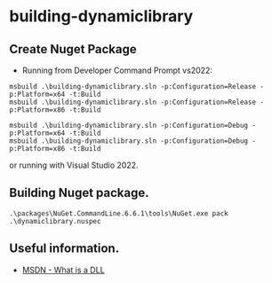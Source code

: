 # building-dynamiclibrary


## Create Nuget Package


- Running from Developer Command Prompt vs2022:
```
msbuild .\building-dynamiclibrary.sln -p:Configuration=Release -p:Platform=x64 -t:Build
msbuild .\building-dynamiclibrary.sln -p:Configuration=Release -p:Platform=x86 -t:Build

msbuild .\building-dynamiclibrary.sln -p:Configuration=Debug -p:Platform=x64 -t:Build
msbuild .\building-dynamiclibrary.sln -p:Configuration=Debug -p:Platform=x86 -t:Build
```
or running with Visual Studio 2022.

## Building Nuget package.

```
.\packages\NuGet.CommandLine.6.6.1\tools\NuGet.exe pack .\dynamiclibrary.nuspec
```

## Useful information.

- [MSDN - What is a DLL](https://learn.microsoft.com/en-us/troubleshoot/windows-client/deployment/dynamic-link-library)